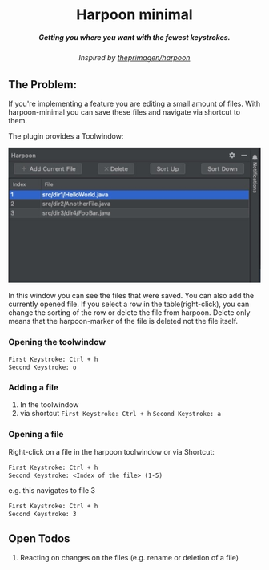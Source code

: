 <div align="center">

# Harpoon minimal
##### Getting you where you want with the fewest keystrokes.
###### Inspired by [theprimagen/harpoon](https://github.com/ThePrimeagen/harpoon)

</div>

## The Problem:
<!-- Plugin description -->
If you're implementing a feature you are editing a small amount of files.
With harpoon-minimal you can save these files and navigate via shortcut to them.

The plugin provides a Toolwindow:

![Harpoon](harpoon-minimal.jpeg)

In this window you can see the files that were saved. You can also add the currently opened file.
If you select a row in the table(right-click), you can change the sorting of the row or delete the file from harpoon.
Delete only means that the harpoon-marker of the file is deleted not the file itself.
<!-- Plugin description end -->
### Opening the toolwindow
````
First Keystroke: Ctrl + h 
Second Keystroke: o
````

### Adding a file
1. In the toolwindow  
2. via shortcut ```First Keystroke: Ctrl + h``` ```Second Keystroke: a```

### Opening a file
Right-click on a file in the harpoon toolwindow or via Shortcut: 
```
First Keystroke: Ctrl + h
Second Keystroke: <Index of the file> (1-5)
```
e.g. this navigates to file 3
```
First Keystroke: Ctrl + h
Second Keystroke: 3
```

## Open Todos
1. Reacting on changes on the files (e.g. rename or deletion of a file)